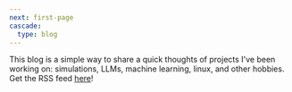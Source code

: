 ```yaml
---
next: first-page
cascade:
  type: blog
---
```


This blog is a simple way to share a quick thoughts of projects I've been working on: simulations, LLMs, machine learning, linux, and other hobbies. Get the RSS feed [here](https://katnykiel.github.io/blog/index.xml)!